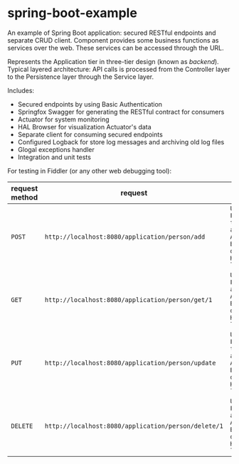 # spring-boot-example
An example of Spring Boot application: secured RESTful endpoints and separate CRUD client. Component provides some business functions as services over the web. These services can be accessed through the URL.

Represents the Application tier in three-tier design (known as *backend*). Typical layered architecture: API calls is processed from the Controller layer to the Persistence layer through the Service layer.

Includes: 

* Secured endpoints by using Basic Authentication
* Springfox Swagger for generating the RESTful contract for consumers
* Actuator for system monitoring
* HAL Browser for visualization Actuator's data
* Separate client for consuming secured endpoints
* Configured Logback for store log messages and archiving old log files
* Glogal exceptions handler
* Integration and unit tests

For testing in Fiddler (or any other web debugging tool):

request method | request | headers | request body | response |
------------ | -------------| -------------| -------------| -------------|
`POST` | `http://localhost:8080/application/person/add` | `User-Agent: Fiddler Content-type: application/json Authorization: Basic dXNlcjp1c2Vy Host: localhost:8080` | `{ "id":1, "firstName":"A", "lastName":"B" }` | `{"statusCode":"OK","message":"","result":{"id":1,"firstName":"A","lastName":"B"}}` |
`GET`  | `http://localhost:8080/application/person/get/1` | `User-Agent: Fiddler Accept: application/json Authorization: Basic dXNlcjp1c2Vy Host: localhost:8080` | | `{"statusCode":"OK","message":"","result":{"id":1,"firstName":"A","lastName":"B"}}` |
`PUT`  | `http://localhost:8080/application/person/update` | `User-Agent: Fiddler Content-type: application/json Authorization: Basic dXNlcjp1c2Vy Host: localhost:8080` | `{ "id":1, "firstName":"C", "lastName":"D" }` | `{"statusCode":"OK","message":"","result":{"id":1,"firstName":"C","lastName":"D"}}` |
`DELETE` | `http://localhost:8080/application/person/delete/1` | `User-Agent: Fiddler Accept: application/json Authorization: Basic dXNlcjp1c2Vy Host: localhost:8080` | | `{"statusCode":"OK","message":"","result":[]}` |   

